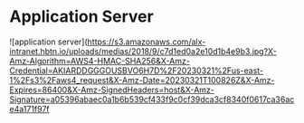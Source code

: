 # Application Server
![application server](https://s3.amazonaws.com/alx-intranet.hbtn.io/uploads/medias/2018/9/c7d1ed0a2e10d1b4e9b3.jpg?X-Amz-Algorithm=AWS4-HMAC-SHA256&X-Amz-Credential=AKIARDDGGGOUSBVO6H7D%2F20230321%2Fus-east-1%2Fs3%2Faws4_request&X-Amz-Date=20230321T100826Z&X-Amz-Expires=86400&X-Amz-SignedHeaders=host&X-Amz-Signature=a05396abaec0a1b6b539cf433f9c0cf39dca3cf8340f0617ca36ace4a171f97f
